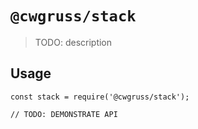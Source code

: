 # `@cwgruss/stack`

> TODO: description

## Usage

```
const stack = require('@cwgruss/stack');

// TODO: DEMONSTRATE API
```
